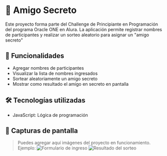 # 🎁 Amigo Secreto

Este proyecto forma parte del Challenge de Principiante en Programación del programa Oracle ONE en Alura. La aplicación permite registrar nombres de participantes y realizar un sorteo aleatorio para asignar un "amigo secreto"

## 🚀 Funcionalidades

- Agregar nombres de participantes
- Visualizar la lista de nombres ingresados
- Sortear aleatoriamente un amigo secreto
- Mostrar como resultado el amigo en secreto en pantalla

## 🛠️ Tecnologías utilizadas

- JavaScript: Lógica de programación

## 📸 Capturas de pantalla

> Puedes agregar aquí imágenes del proyecto en funcionamiento. Ejemplo:
> ![Formulario de ingreso](ruta/a/imagen1.png)
> ![Resultado del sorteo](ruta/a/imagen2.png)

